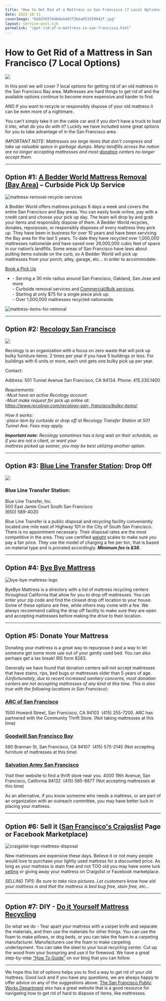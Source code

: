 ```yaml
---
title: "How to Get Rid of a Mattress in San Francisco (7 Local Options)"
date: 2022-10-11
coverImage: "6b8d3937d4b0ebd83f2bba053359942f.jpg"
layout: service-post.njk
permalink: "/get-rid-of-a-mattress-in-san-francisco.html"
---
```


# How to Get Rid of a Mattress in San Francisco (7 Local Options)

![](/filtered-images/san-francisco-skyline.jpeg)

In this post we will cover 7 local options for getting rid of an old mattress in the San Francisco Bay area. Mattresses are hard things to get rid of and the available options continue to become more expensive and harder to find.

AND If you want to recycle or responsibly dispose of your old mattress it can be even more of a nightmare.

You can’t simply take it on the cable car and if you don’t have a truck to load it into, what do you do with it? Luckily we have included some great options for you to take advantage of in the San Francisco area.

_IMPORTANT NOTE: Mattresses are large items that don’t compress and take up valuable space in garbage dumps. Many landfills across the nation are no longer accepting mattresses and most [donation](https://www.abedderworld.com/does-goodwill-take-mattresses-4-alternative-options.html/) centers no longer accept them._

* * *

## Option #1: [A Bedder World Mattress Removal (Bay Area)](https://www.abedderworld.com/san-francisco-ca/) – Curbside Pick Up Service

![mattress-removal-recycle-services](/filtered-images/Screen-Shot-2022-04-18-at-12.35.36-PM-1024x367.png)

A Bedder World offers mattress pickups 6 days a week and covers the entire San Francisco and Bay areas. You can easily book online, pay with a credit card and choose your pick up day. The team will drop by and grab your items and responsibly dispose of them. A Bedder World recycles, donates, repurposes, or responsibly disposes of every mattress they pick up. They have been in business for over 10 years and have been servicing the Bay area for the last 5 years. To date they have recycled over 1,000,000 mattresses nationwide and have saved over 26,000,000 cubic feet of space in our nation’s landfills. Some areas of San Francisco have laws about putting items outside on the curb, so A Bedder World will pick up mattresses from your porch, alley, garage, etc... in order to accommodate.

[Book a Pick Up](https://www.abedderworld.com/san-francisco-ca/)

- \- Serving a 30 mile radius around San Francisco, Oakland, San Jose and more  
    \- Curbside removal services and [Commercial/Bulk services](https://www.abedderworld.com/commercial/).  
    \- Starting at only $75 for a single piece pick up.  
    \- Over 1,000,000 mattresses recycled nationwide.

![mattress-items-for-removal](/filtered-images/Screen-Shot-2022-04-12-at-2.17.06-PM-1024x455.png)

* * *

## Option #2: [Recology San Francisco](https://recology.com/recology-san-%20francisco/bulky-items/)

![](/filtered-images/logo.webp)

Recology is an organization with a focus on zero waste that will pick up bulky furniture items. 2 times per year if you have 5 buildings or less. For buildings with 6 units or more, each unit gets one bulky pick up per year.

Contact:

Address: 501 Tunnel Avenue San Francisco, CA 94134. Phone: 415.330.1400

_Requirements:  
\-Must have an active Recology account  
\-Must make request for pick up online at: [https://www.recology.com/recology-san- 
francisco/bulky-items/](https://www.recology.com/recology-san-%20francisco/bulky-items/)_

_How it works:  
\-place item by curbside or drop off at Recology Transfer Station at 501 Tunnel Ave. Fees may apply._

  
_**Important note:** Recology sometimes has a long wait on their schedule, so if you are not a client, or want your  
mattress picked up sooner, you may be best utilizing another option._  

* * *

## Option #3: [Blue Line Transfer Station](https://ssfscavenger.com/transfer-station/): Drop Off

![](/filtered-images/BLT1-300x147-1.jpeg)

### Blue Line Transfer Station:

Blue Line Transfer, Inc.  
500 East Jamie Court South San Francisco  
(650) 589-4020

Blue Line Transfer is a public disposal and recycling facility conveniently located one mile east of Highway 101 in the City of South San Francisco. There is no appointment necessary. Their disposal rates are the most competitive in the area. They use certified [weight](https://www.abedderworld.com/how-much-does-a-mattress-weigh.html/) scales to make sure you pay a fair price. They use the model of charging a fee per ton, that is based on material type and is prorated accordingly. _**Minimum fee is $38.**_

* * *

## Option #4: [Bye Bye Mattress](https://byebyemattress.com/find-a-facility/)

![bye-bye-mattress-logo](/filtered-images/BBM-Color-Paper-1@2x.png)

ByeBye Mattress is a directory with a list of mattress recycling centers throughout California that allow for you to drop off mattresses. You can enter your zip code and find the closest drop off location to your house. Some of these options are free, while others may come with a fee. We always recommend calling the drop off facility to make sure they are open and accepting mattresses before making the drive to their location.

* * *

## Option #5: Donate Your Mattress

Donating your mattress is a great way to repurpose it and a way to let someone get some more use out of your gently used bed. You can also perhaps get a tax break! IRS form 8283.

Generally we have found that donation centers will not accept mattresses that have stains, rips, bed bugs or mattresses older than 5 years of age. _(Unfortunately, due to recent increased sanitary concerns, most donation centers are not accepting mattresses of any kind at this time. This is also true with the following locations in San Francisco):_

### [ARC of San Francisco](https://www.thearcsf.org/how-to-help/household-recycling.html)

1500 Howard Street, San Francisco, CA 94103  (415) 255-7200. ARC has partnered with the Community Thrift Store. (Not taking mattresses at this time)

### [Goodwill San Francisco Bay](https://sfgoodwill.org/donate/donate-goods/)

580 Brannan St, San Francisco, CA 94107  (415) 575-2145 (Not accepting furniture of mattresses at this time)

### [Salvation Army San Francisco](https://sanfranciscoarc.salvationarmy.org/)

Visit their website to find a thrift store near you. 4000 19th Avenue, San Francisco, California 94132  (415) 585-8877 (Not accepting mattresses at this time)  

As an alternative, if you know someone who needs a mattress, or are part of an organization with an outreach committee, you may have better luck in placing your mattress.  

* * *

## Option #6: Sell it ([San Francisco's Craigslist](https://sfbay.craigslist.org/) Page or Facebook Marketplace)

![craigslist-logo-mattress-disposal](/filtered-images/635925127643002128-a-copy-1024x579.jpg)

New mattresses are expensive these days. Believe it or not many people would love to purchase your lightly used mattress for a discounted price. As long as your mattress is stain free and not TOO old you may have some luck [selling](https://www.abedderworld.com/is-it-illegal-to-sell-a-used-mattress-state-by-state-guide.html/) or giving away your mattress on Craigslist or Facebook marketplace.

_SELLING TIPS: Be sure to take nice pictures. Let customers know how old your mattress is and that the mattress is bed bug free, stain free, etc..._

* * *

## Option #7: DIY - [Do it Yourself Mattress Recycling](https://www.abedderworld.com/how-to-recycle-a-mattress/)

Do what we do - Tear apart your mattress with a carpet knife and separate the materials, and then use the materials for other things. You can use the foam to make pillows, or dog beds, or you can take the foam to a carpeting manufacturer. Manufacturers use the foam to make carpeting underlayment. You can take the steel to your local recycling center. Cut up the wood from your boxspring and use it for firewood. We have a great step-by-step [“How To Guide”](https://www.abedderworld.com/how-to-recycle-a-mattress/) on our blog that you can follow.

* * *

We hope this list of options helps you to find a way to get rid of your old mattress. Good luck and if you have any questions, we are always happy to offer advice on any of the suggestions above. [The San Francisco Public Works Department](https://sfpublicworks.org/services/recycle-your-junk-and-bulky-item-collection-information) also has a great website that is a good resource for navigating how to get rid of hard to dispose of items, like mattresses.
